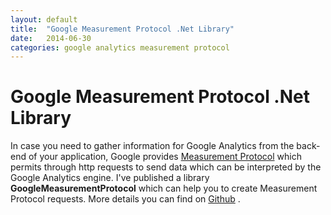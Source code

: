 ```yaml
---
layout: default
title:  "Google Measurement Protocol .Net Library"
date:   2014-06-30
categories: google analytics measurement protocol
---
```


# Google Measurement Protocol .Net Library

In case you need to gather information for Google Analytics from the back-end of your application, Google provides [Measurement Protocol](https://developers.google.com/analytics/devguides/collection/protocol/v1/)  which permits through http requests to send data which can be interpreted by the Google Analytics engine. I've published a library **GoogleMeasurementProtocol** which can help you to create Measurement Protocol requests. More details you can find on [Github](https://github.com/ion-sapoval/google-measurement-protocol-dotnet) .


<script>
var disqus_config = function () {
this.page.url = google-measurement-protocol-dotnet;  // Replace PAGE_URL with your page's canonical URL variable
this.page.identifier = google-measurement-protocol-dotnet; // Replace PAGE_IDENTIFIER with your page's unique identifier variable
};
</script>